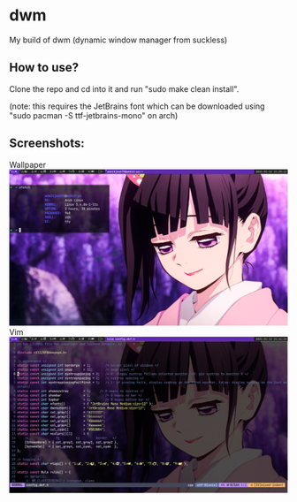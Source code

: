 # dwm
 My build of dwm (dynamic window manager from suckless)
 ## How to use?
 Clone the repo and cd into it and run "sudo make clean install".
 
 (note: this requires the JetBrains font which can be downloaded using "sudo pacman -S ttf-jetbrains-mono" on arch)
 ## Screenshots:
 Wallpaper
 ![Screenshots](https://github.com/ankitjosh78/dwm/blob/main/screenshots/rice.png?raw=true)
 Vim
 ![Screenshots](https://github.com/ankitjosh78/dwm/blob/main/screenshots/vim.png?raw=true)
